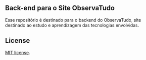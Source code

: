
## Back-end para o Site ObservaTudo

Esse repositório é destinado para o backend do ObservaTudo, site destinado ao estudo e aprendizagem das tecnologias envolvidas.

## License

[MIT license](https://opensource.org/licenses/MIT).

